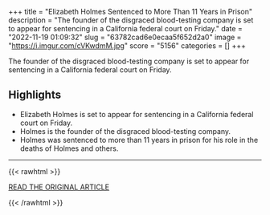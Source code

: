 +++
title = "Elizabeth Holmes Sentenced to More Than 11 Years in Prison"
description = "The founder of the disgraced blood-testing company is set to appear for sentencing in a California federal court on Friday."
date = "2022-11-19 01:09:32"
slug = "63782cad6e0ecaa5f652d2a0"
image = "https://i.imgur.com/cVKwdmM.jpg"
score = "5156"
categories = []
+++

The founder of the disgraced blood-testing company is set to appear for sentencing in a California federal court on Friday.

## Highlights

- Elizabeth Holmes is set to appear for sentencing in a California federal court on Friday.
- Holmes is the founder of the disgraced blood-testing company.
- Holmes was sentenced to more than 11 years in prison for his role in the deaths of Holmes and others.

---

{{< rawhtml >}}
  <p class="article-category">
    <a target="_blank" href="https://www.wsj.com/livecoverage/elizabeth-holmes-sentencing-theranos-trial?mod=hp_lead_pos1">READ THE ORIGINAL ARTICLE</a>
  </p>
{{< /rawhtml >}}
